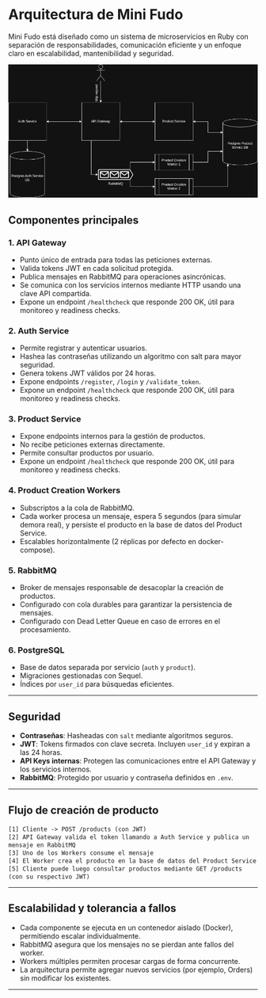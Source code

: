 # Arquitectura de Mini Fudo

Mini Fudo está diseñado como un sistema de microservicios en Ruby con separación de responsabilidades, comunicación eficiente y un enfoque claro en escalabilidad, mantenibilidad y seguridad.

![Diagrama de arquitectura](./arch.png)

## Componentes principales

### 1. API Gateway

- Punto único de entrada para todas las peticiones externas.
- Valida tokens JWT en cada solicitud protegida.
- Publica mensajes en RabbitMQ para operaciones asincrónicas.
- Se comunica con los servicios internos mediante HTTP usando una clave API compartida.
- Expone un endpoint `/healthcheck` que responde 200 OK, útil para monitoreo y readiness checks.

### 2. Auth Service

- Permite registrar y autenticar usuarios.
- Hashea las contraseñas utilizando un algoritmo con salt para mayor seguridad.
- Genera tokens JWT válidos por 24 horas.
- Expone endpoints `/register`, `/login` y `/validate_token`.
- Expone un endpoint `/healthcheck` que responde 200 OK, útil para monitoreo y readiness checks.

### 3. Product Service

- Expone endpoints internos para la gestión de productos.
- No recibe peticiones externas directamente.
- Permite consultar productos por usuario.
- Expone un endpoint `/healthcheck` que responde 200 OK, útil para monitoreo y readiness checks.

### 4. Product Creation Workers

- Subscriptos a la cola de RabbitMQ.
- Cada worker procesa un mensaje, espera 5 segundos (para simular demora real), y persiste el producto en la base de datos del Product Service.
- Escalables horizontalmente (2 réplicas por defecto en docker-compose).

### 5. RabbitMQ

- Broker de mensajes responsable de desacoplar la creación de productos.
- Configurado con cola durables para garantizar la persistencia de mensajes.
- Configurado con Dead Letter Queue en caso de errores en el procesamiento.

### 6. PostgreSQL

- Base de datos separada por servicio (`auth` y `product`).
- Migraciones gestionadas con Sequel.
- Índices por `user_id` para búsquedas eficientes.

---

## Seguridad

- **Contraseñas**: Hasheadas con `salt` mediante algoritmos seguros.
- **JWT**: Tokens firmados con clave secreta. Incluyen `user_id` y expiran a las 24 horas.
- **API Keys internas**: Protegen las comunicaciones entre el API Gateway y los servicios internos.
- **RabbitMQ**: Protegido por usuario y contraseña definidos en `.env`.

---

## Flujo de creación de producto

```plaintext
[1] Cliente -> POST /products (con JWT)
[2] API Gateway valida el token llamando a Auth Service y publica un mensaje en RabbitMQ
[3] Uno de los Workers consume el mensaje
[4] El Worker crea el producto en la base de datos del Product Service
[5] Cliente puede luego consultar productos mediante GET /products (con su respectivo JWT)
```

---

## Escalabilidad y tolerancia a fallos

- Cada componente se ejecuta en un contenedor aislado (Docker), permitiendo escalar individualmente.
- RabbitMQ asegura que los mensajes no se pierdan ante fallos del worker.
- Workers múltiples permiten procesar cargas de forma concurrente.
- La arquitectura permite agregar nuevos servicios (por ejemplo, Orders) sin modificar los existentes.

---
